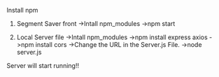 Install npm

1) Segment Saver front
  ->Intall npm_modules
  ->npm start

3) Local Server file
  ->Intall npm_modules
  ->npm install express axios
  ->npm install cors
  ->Change the URL in the Server.js File.
  ->node server.js


Server will start running!!
